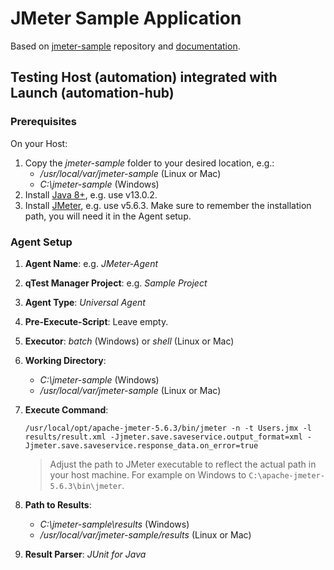 # JMeter Sample Application

Based on [jmeter-sample](https://github.com/QASymphony/jmeter-sample) repository and
[documentation](https://documentation.tricentis.com/qtest/od/en/content/launch/automation_host/universal_agent/parsers/integrate_jmeter_with_universal_agent.htm).

## Testing Host (automation) integrated with Launch (automation-hub)

### Prerequisites
On your Host:
1. Copy the _jmeter-sample_ folder to your desired location, e.g.:
    - _/usr/local/var/jmeter-sample_ (Linux or Mac)
    - _C:\jmeter-sample_ (Windows)
2. Install [Java 8+](https://jdk.java.net/archive/), e.g. use v13.0.2.
3. Install [JMeter](https://jmeter.apache.org/download_jmeter.cgi), e.g. use v5.6.3. Make sure to remember the installation path,
   you will need it in the Agent setup.

### Agent Setup
1. **Agent Name**: e.g. _JMeter-Agent_
2. **qTest Manager Project**: e.g. _Sample Project_
3. **Agent Type**: _Universal Agent_
4. **Pre-Execute-Script**: Leave empty.
5. **Executor**: _batch_ (Windows) or _shell_ (Linux or Mac)
6. **Working Directory**:
    - _C:\jmeter-sample_ (Windows)
    - _/usr/local/var/jmeter-sample_ (Linux or Mac)
7. **Execute Command**: 
    ```shell
    /usr/local/opt/apache-jmeter-5.6.3/bin/jmeter -n -t Users.jmx -l results/result.xml -Jjmeter.save.saveservice.output_format=xml -Jjmeter.save.saveservice.response_data.on_error=true
    ```
   > Adjust the path to JMeter executable to reflect the actual path in your host machine. For example on Windows to `C:\apache-jmeter-5.6.3\bin\jmeter`.
    
8. **Path to Results**:
    - _C:\jmeter-sample\results_ (Windows)
    - _/usr/local/var/jmeter-sample/results_ (Linux or Mac)
9. **Result Parser**: _JUnit for Java_
